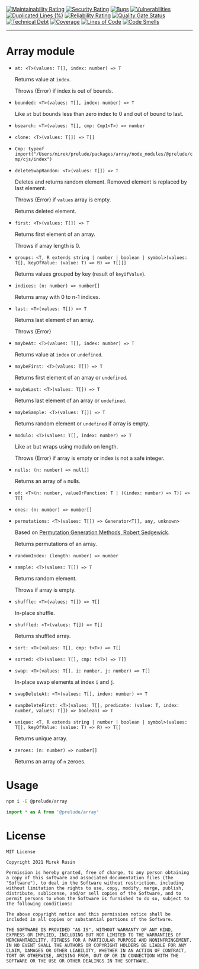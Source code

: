 [![Maintainability Rating](https://sonarcloud.io/api/project_badges/measure?project=preludejs_array&metric=sqale_rating)](https://sonarcloud.io/summary/new_code?id=preludejs_array)
[![Security Rating](https://sonarcloud.io/api/project_badges/measure?project=preludejs_array&metric=security_rating)](https://sonarcloud.io/summary/new_code?id=preludejs_array)
[![Bugs](https://sonarcloud.io/api/project_badges/measure?project=preludejs_array&metric=bugs)](https://sonarcloud.io/summary/new_code?id=preludejs_array)
[![Vulnerabilities](https://sonarcloud.io/api/project_badges/measure?project=preludejs_array&metric=vulnerabilities)](https://sonarcloud.io/summary/new_code?id=preludejs_array)
[![Duplicated Lines (%)](https://sonarcloud.io/api/project_badges/measure?project=preludejs_array&metric=duplicated_lines_density)](https://sonarcloud.io/summary/new_code?id=preludejs_array)
[![Reliability Rating](https://sonarcloud.io/api/project_badges/measure?project=preludejs_array&metric=reliability_rating)](https://sonarcloud.io/summary/new_code?id=preludejs_array)
[![Quality Gate Status](https://sonarcloud.io/api/project_badges/measure?project=preludejs_array&metric=alert_status)](https://sonarcloud.io/summary/new_code?id=preludejs_array)
[![Technical Debt](https://sonarcloud.io/api/project_badges/measure?project=preludejs_array&metric=sqale_index)](https://sonarcloud.io/summary/new_code?id=preludejs_array)
[![Coverage](https://sonarcloud.io/api/project_badges/measure?project=preludejs_array&metric=coverage)](https://sonarcloud.io/summary/new_code?id=preludejs_array)
[![Lines of Code](https://sonarcloud.io/api/project_badges/measure?project=preludejs_array&metric=ncloc)](https://sonarcloud.io/summary/new_code?id=preludejs_array)
[![Code Smells](https://sonarcloud.io/api/project_badges/measure?project=preludejs_array&metric=code_smells)](https://sonarcloud.io/summary/new_code?id=preludejs_array)

---

# Array module

* `at: <T>(values: T[], index: number) => T`

  Returns value at `index`.

  Throws {Error} if index is out of bounds.

* `bounded: <T>(values: T[], index: number) => T`

  Like `at` but bounds less than zero index to 0 and out of bound to last.

* `bsearch: <T>(values: T[], cmp: Cmp1<T>) => number`

* `clone: <T>(values: T[]) => T[]`

* `Cmp: typeof import("/Users/mirek/prelude/packages/array/node_modules/@prelude/cmp/cjs/index")`

* `deleteSwapRandom: <T>(values: T[]) => T`

  Deletes and returns random element. Removed element is replaced by last element.

  Throws {Error} if `values` array is empty.

  Returns deleted element.

* `first: <T>(values: T[]) => T`

  Returns first element of an array.

  Throws if array length is 0.

* `groups: <T, R extends string | number | boolean | symbol>(values: T[], keyOfValue: (value: T) => R) => T[][]`

  Returns values grouped by key (result of `keyOfValue`).

* `indices: (n: number) => number[]`

  Returns array with 0 to n-1 indices.

* `last: <T>(values: T[]) => T`

  Returns last element of an array.

  Throws {Error}

* `maybeAt: <T>(values: T[], index: number) => T`

  Returns value at `index` or `undefined`.

* `maybeFirst: <T>(values: T[]) => T`

  Returns first element of an array or `undefined`.

* `maybeLast: <T>(values: T[]) => T`

  Returns last element of an array or `undefined`.

* `maybeSample: <T>(values: T[]) => T`

  Returns random element or `undefined` if array is empty.

* `modulo: <T>(values: T[], index: number) => T`

  Like `at` but wraps using modulo on length.

  Throws {Error} if array is empty or index is not a safe integer.

* `nulls: (n: number) => null[]`

  Returns an array of `n` nulls.

* `of: <T>(n: number, valueOrFunction: T | ((index: number) => T)) => T[]`

* `ones: (n: number) => number[]`

* `permutations: <T>(values: T[]) => Generator<T[], any, unknown>`

  Based on [Permutation Generation Methods, Robert Sedgewick](http://homepage.math.uiowa.edu/~goodman/22m150.dir/2007/Permutation%20Generation%20Methods.pdf).

  Returns permutations of an array.

* `randomIndex: (length: number) => number`

* `sample: <T>(values: T[]) => T`

  Returns random element.

  Throws if array is empty.

* `shuffle: <T>(values: T[]) => T[]`

  In-place shuffle.

* `shuffled: <T>(values: T[]) => T[]`

  Returns shuffled array.

* `sort: <T>(values: T[], cmp: t<T>) => T[]`

* `sorted: <T>(values: T[], cmp: t<T>) => T[]`

* `swap: <T>(values: T[], i: number, j: number) => T[]`

  In-place swap elements at index `i` and `j`.

* `swapDeleteAt: <T>(values: T[], index: number) => T`

* `swapDeleteFirst: <T>(values: T[], predicate: (value: T, index: number, values: T[]) => boolean) => T`

* `unique: <T, R extends string | number | boolean | symbol>(values: T[], keyOfValue: (value: T) => R) => T[]`

  Returns unique array.

* `zeroes: (n: number) => number[]`

  Returns an array of `n` zeroes.

# Usage

```bash
npm i -E @prelude/array
```

```ts
import * as A from '@prelude/array'
```

# License

```
MIT License

Copyright 2021 Mirek Rusin

Permission is hereby granted, free of charge, to any person obtaining a copy of this software and associated documentation files (the "Software"), to deal in the Software without restriction, including without limitation the rights to use, copy, modify, merge, publish, distribute, sublicense, and/or sell copies of the Software, and to permit persons to whom the Software is furnished to do so, subject to the following conditions:

The above copyright notice and this permission notice shall be included in all copies or substantial portions of the Software.

THE SOFTWARE IS PROVIDED "AS IS", WITHOUT WARRANTY OF ANY KIND, EXPRESS OR IMPLIED, INCLUDING BUT NOT LIMITED TO THE WARRANTIES OF MERCHANTABILITY, FITNESS FOR A PARTICULAR PURPOSE AND NONINFRINGEMENT. IN NO EVENT SHALL THE AUTHORS OR COPYRIGHT HOLDERS BE LIABLE FOR ANY CLAIM, DAMAGES OR OTHER LIABILITY, WHETHER IN AN ACTION OF CONTRACT, TORT OR OTHERWISE, ARISING FROM, OUT OF OR IN CONNECTION WITH THE SOFTWARE OR THE USE OR OTHER DEALINGS IN THE SOFTWARE.
```
